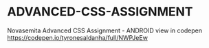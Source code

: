 # ADVANCED-CSS-ASSIGNMENT
Novasemita Advanced CSS Assignment - ANDROID
view in codepen https://codepen.io/tyronesaldanha/full/NWPJeEw
